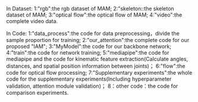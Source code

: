 In Dataset:
1:"rgb":the rgb dataset of MAM;
2:"skeleton::the skeleton dataset of MAM;
3:"optical flow":the optical flow of MAM;
4:"video":the complete video data.

In Code:
1:"data_process":the code  for data preprocessing，divide the sample proportion for training;
2:"our_attention":the complete code for our proposed "IAM";
3:"MyModel":the code for our backbone network;
4:"train":the code for network training;
5:"mediapipe":the code for mediapipe and the code for kinematic feature extraction(Calculate angles, distances, and spatial position information between joints)；
6:"flow":the code for optical flow processing;
7:"Supplementary experiments":the whole code for the supplementary experiments(Including hyperparameter validation, attention module validation)；
8：other code：the code for comparison experiments.
